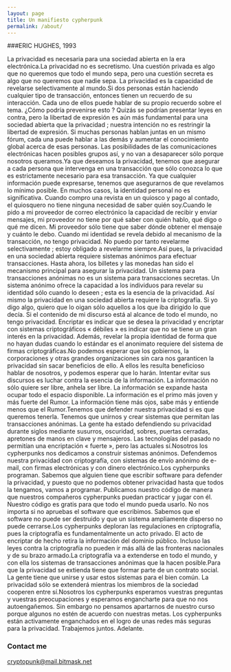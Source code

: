 ```yaml
---
layout: page
title: Un manifiesto cypherpunk
permalink: /about/
---
```

###ERIC HUGHES, 1993

La privacidad es necesaria para una sociedad abierta en la era electrónica.La privacidad no es secretismo. Una cuestión privada es algo que no queremos que todo el mundo sepa, pero una cuestión secreta es algo que no queremos que nadie sepa. La privacidad es la capacidad de revelarse selectivamente al mundo.Si dos personas están haciendo cualquier tipo de transacción, entonces tienen un recuerdo de su interacción. Cada uno de ellos puede hablar de su propio recuerdo sobre el tema. ¿Cómo podría prevenirse esto ? Quizás se podrían presentar leyes en contra, pero la libertad de expresión es aún más fundamental para una sociedad abierta que la privacidad ; nuestra intención no es restringir la libertad de expresión. Si muchas personas hablan juntas en un mismo fórum, cada una puede hablar a las demás y aumentar el conocimiento global acerca de esas personas. Las posibilidades de las comunicaciones electrónicas hacen posibles grupos así, y no van a desaparecer sólo porque nosotros queramos.Ya que deseamos la privacidad, tenemos que asegurar a cada persona que intervenga en una transacción que sólo conozca lo que es estrictamente necesario para esa transacción. Ya que cualquier información puede expresarse, tenemos que asegurarnos de que revelamos lo mínimo posible. En muchos casos, la identidad personal no es significativa. Cuando compro una revista en un quiosco y pago al contado, el quiosquero no tiene ninguna necesidad de saber quién soy.Cuando le pido a mi proveedor de correo electrónico la capacidad de recibir y enviar mensajes, mi proveedor no tiene por qué saber con quién hablo, qué digo o qué me dicen. Mi proveedor sólo tiene que saber dónde obtener el mensaje y cuánto le debo. Cuando mi identidad se revela debido al mecanismo de la transacción, no tengo privacidad. No puedo por tanto revelarme selectivamente ; estoy obligado a revelarme siempre.Así pues, la privacidad en una sociedad abierta requiere sistemas anónimos para efectuar transacciones. Hasta ahora, los billetes y las monedas han sido el mecanismo principal para asegurar la privacidad. Un sistema para transacciones anónimas no es un sistema para transacciones secretas. Un sistema anónimo ofrece la capacidad a los individuos para revelar su identidad sólo cuando lo deseen ; esta es la esencia de la privacidad. Así mismo la privacidad en una sociedad abierta requiere la criptografía. Si yo digo algo, quiero que lo oigan sólo aquellos a los que iba dirigido lo que decía. Si el contenido de mi discurso está al alcance de todo el mundo, no tengo privacidad. Encriptar es indicar que se desea la privacidad y encriptar con sistemas criptográficos « débiles » es indicar que no se tiene un gran interés en la privacidad. Además, revelar la propia identidad de forma que no hayan dudas cuando lo estándar es el anonimato requiere del sistema de firmas criptográficas.No podemos esperar que los gobiernos, la corporaciones y otras grandes organizaciones sin cara nos garanticen la privacidad sin sacar beneficios de ello. A ellos les resulta beneficioso hablar de nosotros, y podemos esperar que lo harán. Intentar evitar sus discursos es luchar contra la esencia de la información. La información no sólo quiere ser libre, anhela ser libre. La información se expande hasta ocupar todo el espacio disponible. La información es el primo más joven y más fuerte del Rumor. La información tiene más ojos, sabe más y entiende menos que el Rumor.Tenemos que defender nuestra privacidad si es que queremos tenerla. Tenemos que unirnos y crear sistemas que permitan las transacciones anónimas. La gente ha estado defendiendo su privacidad durante siglos mediante susurros, oscuridad, sobres, puertas cerradas, apretones de manos en clave y mensajeros. Las tecnologías del pasado no permitían una encriptación « fuerte », pero las actuales sí.Nosotros los cypherpunks nos dedicamos a construir sistemas anónimos. Defendemos nuestra privacidad con criptografía, con sistemas de envío anónimo de e-mail, con firmas electrónicas y con dinero electrónico.Los cypherpunks programan. Sabemos que alguien tiene que escribir software para defender la privacidad, y puesto que no podemos obtener privacidad hasta que todos la tengamos, vamos a programar. Publicamos nuestro código de manera que nuestros compañeros cypherpunks puedan practicar y jugar con él. Nuestro código es gratis para que todo el mundo pueda usarlo. No nos importa si no apruebas el software que escribimos. Sabemos que el software no puede ser destruido y que un sistema ampliamente disperso no puede cerrarse.Los cypherpunks deploran las regulaciones en criptografía, pues la criptografía es fundamentalmente un acto privado. El acto de encriptar de hecho retira la información del dominio público. Incluso las leyes contra la criptografía no pueden ir más allá de las fronteras nacionales y de su brazo armado.La criptografía va a extenderse en todo el mundo, y con ella los sistemas de transacciones anónimas que la hacen posible.Para que la privacidad se extienda tiene que formar parte de un contrato social. La gente tiene que unirse y usar estos sistemas para el bien común. La privacidad sólo se extenderá mientras los miembros de la sociedad cooperen entre sí.Nosotros los cypherpunks esperamos vuestras preguntas y vuestras preocupaciones y esperamos engancharte para que no nos autoengañemos. Sin embargo no pensamos apartarnos de nuestro curso porque algunos no estén de acuerdo con nuestras metas. Los cypherpunks están activamente enganchados en el logro de unas redes más seguras para la privacidad. Trabajemos juntos. Adelante.
### Contact me

[cryptopunk@mail.bitmask.net](mailto:cryptopunk@mail.bitmask.net)

